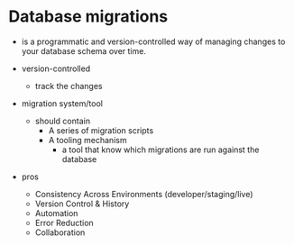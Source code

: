 # Database migrations

* is a programmatic and version-controlled way of managing changes to your database schema over time.

* version-controlled
    * track the changes

* migration system/tool
    * should contain
        * A series of migration scripts
        * A tooling mechanism
            * a tool that know which migrations are run against the database

* pros
    * Consistency Across Environments (developer/staging/live)
    * Version Control & History
    * Automation
    * Error Reduction
    * Collaboration

    